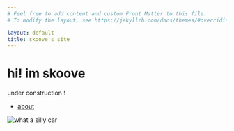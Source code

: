 ```yaml
---
# Feel free to add content and custom Front Matter to this file.
# To modify the layout, see https://jekyllrb.com/docs/themes/#overriding-theme-defaults

layout: default
title: skoove's site
---
```

# hi! im skoove
under construction !

- [about](about.md)

![what a silly car](https://media1.tenor.com/m/vAjlcgnOYgoAAAAd/cat-kitty.gif)
